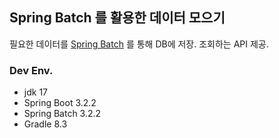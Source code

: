 ## Spring Batch 를 활용한 데이터 모으기

필요한 데이터를 [Spring Batch](https://peppered-bottle-2c8.notion.site/Spring-Batch-9cb7c9063367492f8115c90812de092d?pvs=4) 를 통해 DB에 저장.
조회하는 API 제공.

### Dev Env.
- jdk 17
- Spring Boot 3.2.2
- Spring Batch 3.2.2
- Gradle 8.3


